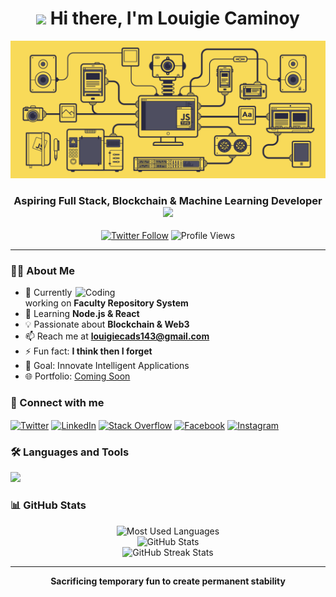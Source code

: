 <h1 align="center">
  <img src="https://media.giphy.com/media/hvRJCLFzcasrR4ia7z/giphy.gif" width="30px"/> 
  Hi there, I'm Louigie Caminoy
</h1>

<div align="center">
  <img src="https://raw.githubusercontent.com/muhammadnurulahsan/muhammadnurulahsan/main/ahsan.gif" alt="banner" width="800"/>
</div>

<h3 align="center">
  Aspiring Full Stack, Blockchain & Machine Learning Developer
  <img src="https://media.giphy.com/media/WUlplcMpOCEmTGBtBW/giphy.gif" width="30">
</h3>

<p align="center">
  <a href="https://twitter.com/louie_owe"><img src="https://img.shields.io/twitter/follow/louie_owe?logo=twitter&style=for-the-badge" alt="Twitter Follow"/></a>
  <img src="https://komarev.com/ghpvc/?username=louiecads&style=for-the-badge&color=blue" alt="Profile Views"/>
</p>

---

### 👨‍💻 About Me

<img align="right" alt="Coding" width="400" src="https://camo.githubusercontent.com/4d9f5ecceb711eec6e2018f38a5677dc657c9738d4a65ba3b928c41c0a45b439/68747470733a2f2f6d69726f2e6d656469756d2e636f6d2f6d61782f313336302f302a37513379765349765f7430696f4a2d5a2e676966">

- 🔭 Currently working on **Faculty Repository System**
- 🌱 Learning **Node.js & React**
- 💡 Passionate about **Blockchain & Web3**
- 📫 Reach me at **louigiecads143@gmail.com**
- ⚡ Fun fact: **I think then I forget**
- 🎯 Goal: Innovate Intelligent Applications
- 🌐 Portfolio: [Coming Soon](#)

### 🤝 Connect with me

<p align="left">
  <a href="https://twitter.com/louie_owe" target="_blank"><img align="center" src="https://raw.githubusercontent.com/rahuldkjain/github-profile-readme-generator/master/src/images/icons/Social/twitter.svg" alt="Twitter" height="30" width="40" /></a>
  <a href="https://linkedin.com/in/louie1221" target="_blank"><img align="center" src="https://raw.githubusercontent.com/rahuldkjain/github-profile-readme-generator/master/src/images/icons/Social/linked-in-alt.svg" alt="LinkedIn" height="30" width="40" /></a>
  <a href="https://stackoverflow.com/users/17355629" target="_blank"><img align="center" src="https://raw.githubusercontent.com/rahuldkjain/github-profile-readme-generator/master/src/images/icons/Social/stack-overflow.svg" alt="Stack Overflow" height="30" width="40" /></a>
  <a href="https://fb.com/louielocktorius21" target="_blank"><img align="center" src="https://raw.githubusercontent.com/rahuldkjain/github-profile-readme-generator/master/src/images/icons/Social/facebook.svg" alt="Facebook" height="30" width="40" /></a>
  <a href="https://instagram.com/louie.21_" target="_blank"><img align="center" src="https://raw.githubusercontent.com/rahuldkjain/github-profile-readme-generator/master/src/images/icons/Social/instagram.svg" alt="Instagram" height="30" width="40" /></a>
</p>

### 🛠️ Languages and Tools

<p align="left">
  <img src="https://skillicons.dev/icons?i=cpp,java,html,css,figma,js,php,mysql,git,cs,nodejs,express,react&perline=7" />
</p>

### 📊 GitHub Stats

<div align="center">
  <img src="https://github-readme-stats.vercel.app/api/top-langs?username=louiecads&show_icons=true&locale=en&layout=compact&theme=radical" alt="Most Used Languages" />
</div>

<div align="center">
  <img src="https://github-readme-stats.vercel.app/api?username=louiecads&show_icons=true&locale=en&theme=radical" alt="GitHub Stats" />
</div>

<div align="center">
  <img src="https://github-readme-streak-stats.herokuapp.com/?user=louiecads&theme=radical" alt="GitHub Streak Stats" />
</div>

---

<div align="center">
  <b>Sacrificing temporary fun to create permanent stability</b>
</div>
